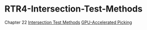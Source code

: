 # RTR4-Intersection-Test-Methods
Chapter 22
[Intersection Test Methods](./Chapter%2022/Intersection%20Test%20Methods.md)
[GPU-Accelerated Picking](./Chapter%2022/22.1%20GPU-Accelerated%20Picking.md)
